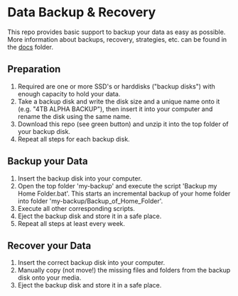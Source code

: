 Data Backup & Recovery
======================

This repo provides basic support to backup your data as easy as possible. More information about backups, recovery, strategies, etc. can be found in the [docs](docs) folder.

Preparation
-----------
1. Required are one or more SSD's or harddisks ("backup disks") with enough capacity to hold your data.
2. Take a backup disk and write the disk size and a unique name onto it (e.g. "4TB ALPHA BACKUP"), then insert it into your computer and rename the disk using the same name.
3. Download this repo (see green button) and unzip it into the top folder of your backup disk.
4. Repeat all steps for each backup disk.

Backup your Data
----------------
1. Insert the backup disk into your computer.
2. Open the top folder 'my-backup' and execute the script 'Backup my Home Folder.bat'. This starts an incremental backup of your home folder into folder 'my-backup/Backup_of_Home_Folder'. 
3. Execute all other corresponding scripts.
4. Eject the backup disk and store it in a safe place.
5. Repeat all steps at least every week.

Recover your Data
-----------------
1. Insert the correct backup disk into your computer.
2. Manually copy (not move!) the missing files and folders from the backup disk onto your media.
3. Eject the backup disk and store it in a safe place.
